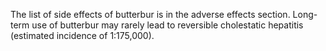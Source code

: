 The list of side effects of butterbur is in the adverse effects section. Long-term use of butterbur may rarely lead to reversible cholestatic hepatitis (estimated incidence of 1:175,000).